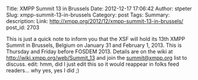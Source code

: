 Title: XMPP Summit 13 in Brussels
Date: 2012-12-17 17:06:42
Author: stpeter
Slug: xmpp-summit-13-in-brussels
Category: post
Tags: 
Summary: description:
Link: http://xmpp.org/2012/12/xmpp-summit-13-in-brussels/
post_id: 2703

This is just a quick note to inform you that the XSF will hold its 13th XMPP Summit in Brussels, Belgium on January 31 and February 1, 2013. This is Thursday and Friday before FOSDEM 2013. Details are on the wiki at http://wiki.xmpp.org/web/Summit_13 and join the summit@xmpp.org list to discuss. edit: hmm, did I just edit this so it would reappear in folks feed readers... why yes, yes I did ;)
